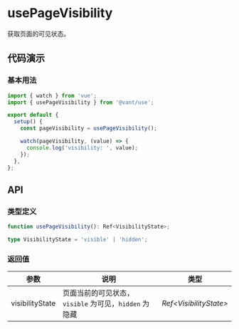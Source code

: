 # usePageVisibility

获取页面的可见状态。

## 代码演示

### 基本用法

```js
import { watch } from 'vue';
import { usePageVisibility } from '@vant/use';

export default {
  setup() {
    const pageVisibility = usePageVisibility();

    watch(pageVisibility, (value) => {
      console.log('visibility: ', value);
    });
  },
};
```

## API

### 类型定义

```ts
function usePageVisibility(): Ref<VisibilityState>;

type VisibilityState = 'visible' | 'hidden';
```

### 返回值

| 参数 | 说明 | 类型 |
| --- | --- | --- |
| visibilityState | 页面当前的可见状态，`visible` 为可见，`hidden` 为隐藏 | _Ref\<VisibilityState>_ |
